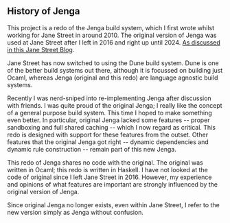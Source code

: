 
## History of Jenga

This project is a redo of the Jenga build system, which I first wrote whilst working for Jane Street in around 2010.
The original version of Jenga was used at Jane Street after I left in 2016 and right up until 2024.
[As discussed in this Jane Street Blog](https://blog.janestreet.com/how-we-accidentally-built-a-better-build-system-for-ocaml-index/).

Jane Street has now switched to using the Dune build system.
Dune is one of the better build systems out there, although it is focussed on building just Ocaml,
whereas Jenga (original and this redo) are language agnostic build systems.

Recently I was nerd-sniped into re-implementing Jenga after discussion with friends.
I was quite proud of the original Jenga; I really like the concept of a general purpose build system.
This time I hoped to make something even better.
In particular, original Jenga lacked some features -- proper sandboxing and full shared caching -- which I now regard as critical.
This redo is designed with support for these features from the outset.
Other features that the original Jenga got right -- dynamic dependencies and dynamic rule construction -- remain part of this new Jenga.

This redo of Jenga shares no code with the original.
The original was written in Ocaml; this redo is written in Haskell.
I have not looked at the code of original since I left Jane Street in 2016.
However, my experience and opinions of what features are important are strongly influenced by the original version of Jenga.

Since original Jenga no longer exists, even within Jane Street, I refer to the new version simply as Jenga without confusion.
